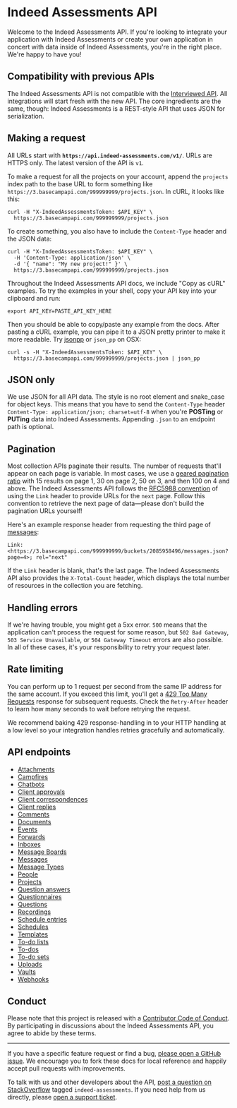 # Indeed Assessments API

Welcome to the Indeed Assessments API. If you're looking to integrate your application with Indeed Assessments or create your own application in concert with data inside of Indeed Assessments, you're in the right place. We're happy to have you!


## Compatibility with previous APIs

The Indeed Assessments API is not compatible with the [Interviewed
API](https://github.com/prehire/interviewed-api). All integrations will start fresh with the new API. The core ingredients are the same, though: Indeed Assessments is a REST-style API that uses JSON for serialization.


## Making a request

All URLs start with **`https://api.indeed-assessments.com/v1/`**. URLs are HTTPS only. The latest version of the API is `v1`.

To make a request for all the projects on your account, append the `projects`
index path to the base URL to form something like
`https://3.basecampapi.com/999999999/projects.json`. In cURL, it looks like
this:

``` shell
curl -H "X-IndeedAssessmentsToken: $API_KEY" \
  https://3.basecampapi.com/999999999/projects.json
```

To create something, you also have to include the `Content-Type` header and the JSON data:

``` shell
curl -H "X-IndeedAssessmentsToken: $API_KEY" \
  -H 'Content-Type: application/json' \
  -d '{ "name": "My new project!" }' \
  https://3.basecampapi.com/999999999/projects.json
```

Throughout the Indeed Assessments API docs, we include "Copy as cURL" examples. To try the examples in your shell, copy your API key into your clipboard and run:

``` shell
export API_KEY=PASTE_API_KEY_HERE
```

Then you should be able to copy/paste any example from the docs. After pasting a cURL example, you can pipe it to a JSON pretty printer to make it more
readable. Try [jsonpp](https://jmhodges.github.io/jsonpp/) or `json_pp` on OSX:

``` shell
curl -s -H "X-IndeedAssessmentsToken: $API_KEY" \
  https://3.basecampapi.com/999999999/projects.json | json_pp
```


## JSON only

We use JSON for all API data. The style is no root element and snake\_case for object keys. This means that you have to send the `Content-Type` header
`Content-Type: application/json; charset=utf-8` when you're **POSTing** or **PUTing** data into Indeed Assessments. Appending `.json` to an endpoint path is optional.


## Pagination

Most collection APIs paginate their results. The number of requests that'll
appear on each page is variable. In most cases, we use a [geared pagination
ratio](https://github.com/basecamp/geared_pagination) with 15 results on page
1, 30 on page 2, 50 on 3, and then 100 on 4 and above. The Indeed Assessments
API follows the [RFC5988 convention](https://tools.ietf.org/html/rfc5988) of
using the `Link` header to provide URLs for the `next` page. Follow this
convention to retrieve the next page of data—please don't build the pagination
URLs yourself!

Here's an example response header from requesting the third page of
[messages](sections/messages.md#messages):

```
Link: <https://3.basecampapi.com/999999999/buckets/2085958496/messages.json?page=4>; rel="next"
```

If the `Link` header is blank, that's the last page. The Indeed Assessments API
also provides the `X-Total-Count` header, which displays the total number of resources in the collection you are fetching.


## Handling errors

If we're having trouble, you might get a 5xx error. `500` means that the application can't process the request for some reason, but `502 Bad Gateway`, `503 Service Unavailable`, or `504 Gateway Timeout` errors are also possible. In all of these cases, it's your responsibility to retry your request later.


## Rate limiting

You can perform up to 1 request per second from the same IP address for the same account. If you exceed this limit, you'll get a [429 Too Many Requests](http://tools.ietf.org/html/draft-nottingham-http-new-status-02#section-4) response for subsequent requests. Check the `Retry-After` header to learn how many seconds to wait before retrying the request.

We recommend baking 429 response-handling in to your HTTP handling at a low level so your integration handles retries gracefully and automatically.


## API endpoints

- [Attachments](https://github.com/basecamp/bc3-api/blob/master/sections/attachments.md#attachments)
- [Campfires](https://github.com/basecamp/bc3-api/blob/master/sections/campfires.md#campfires)
- [Chatbots](https://github.com/basecamp/bc3-api/blob/master/sections/chatbots.md#chatbots)
- [Client approvals](https://github.com/basecamp/bc3-api/blob/master/sections/client_approvals.md#client-approvals)
- [Client correspondences](https://github.com/basecamp/bc3-api/blob/master/sections/client_correspondences.md#client-correspondences)
- [Client replies](https://github.com/basecamp/bc3-api/blob/master/sections/client_replies.md#client-replies)
- [Comments](https://github.com/basecamp/bc3-api/blob/master/sections/comments.md#comments)
- [Documents](https://github.com/basecamp/bc3-api/blob/master/sections/documents.md#documents)
- [Events](https://github.com/basecamp/bc3-api/blob/master/sections/events.md#events)
- [Forwards](https://github.com/basecamp/bc3-api/blob/master/sections/forwards.md#forwards)
- [Inboxes](https://github.com/basecamp/bc3-api/blob/master/sections/inboxes.md#inboxes)
- [Message Boards](https://github.com/basecamp/bc3-api/blob/master/sections/message_boards.md#message-boards)
- [Messages](https://github.com/basecamp/bc3-api/blob/master/sections/messages.md#messages)
- [Message Types](https://github.com/basecamp/bc3-api/blob/master/sections/message_types.md#get-message-types)
- [People](https://github.com/basecamp/bc3-api/blob/master/sections/people.md#people)
- [Projects](https://github.com/basecamp/bc3-api/blob/master/sections/projects.md#projects)
- [Question answers](https://github.com/basecamp/bc3-api/blob/master/sections/question_answers.md#question-answers)
- [Questionnaires](https://github.com/basecamp/bc3-api/blob/master/sections/questionnaires.md#questionnaires)
- [Questions](https://github.com/basecamp/bc3-api/blob/master/sections/questions.md#questions)
- [Recordings](https://github.com/basecamp/bc3-api/blob/master/sections/recordings.md#recordings)
- [Schedule entries](https://github.com/basecamp/bc3-api/blob/master/sections/schedule_entries.md#schedule-entries)
- [Schedules](https://github.com/basecamp/bc3-api/blob/master/sections/schedules.md#schedules)
- [Templates](https://github.com/basecamp/bc3-api/blob/master/sections/templates.md#templates)
- [To-do lists](https://github.com/basecamp/bc3-api/blob/master/sections/todolists.md#to-do-lists)
- [To-dos](https://github.com/basecamp/bc3-api/blob/master/sections/todos.md#to-dos)
- [To-do sets](https://github.com/basecamp/bc3-api/blob/master/sections/todosets.md#to-do-sets)
- [Uploads](https://github.com/basecamp/bc3-api/blob/master/sections/uploads.md#uploads)
- [Vaults](https://github.com/basecamp/bc3-api/blob/master/sections/vaults.md#vaults)
- [Webhooks](https://github.com/basecamp/bc3-api/blob/master/sections/webhooks.md#webhooks)


## Conduct

Please note that this project is released with a [Contributor Code of
Conduct](CONDUCT.md). By participating in discussions about the Indeed Assessments API, you agree to abide by these terms.


---

If you have a specific feature request or find a bug, [please open a GitHub issue](https://github.com/juandazapata/ia-api-docs/issues/new). We encourage you to fork these docs for local reference and happily accept pull requests with
improvements.

To talk with us and other developers about the API, [post a question on StackOverflow](http://stackoverflow.com/questions/ask) tagged `indeed-assessments`. If you need help from us directly, please [open a support
ticket](https://indeed-assessments.com/support).